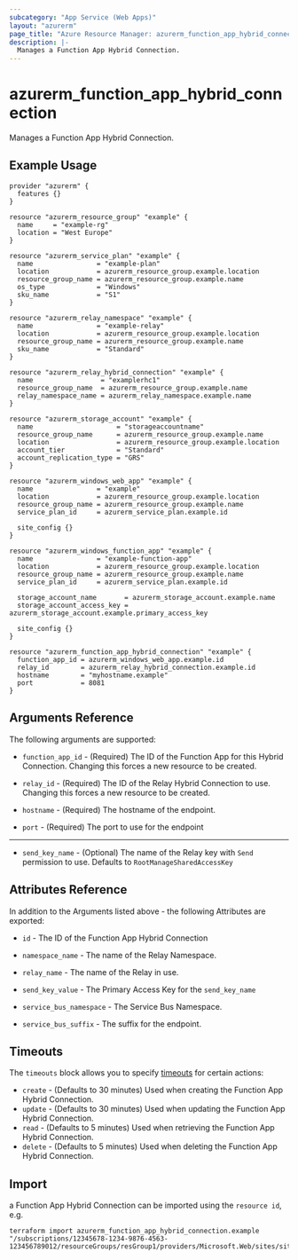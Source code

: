 ```yaml
---
subcategory: "App Service (Web Apps)"
layout: "azurerm"
page_title: "Azure Resource Manager: azurerm_function_app_hybrid_connection"
description: |-
  Manages a Function App Hybrid Connection.
---
```


# azurerm_function_app_hybrid_connection

Manages a Function App Hybrid Connection.

## Example Usage

```hcl
provider "azurerm" {
  features {}
}

resource "azurerm_resource_group" "example" {
  name     = "example-rg"
  location = "West Europe"
}

resource "azurerm_service_plan" "example" {
  name                = "example-plan"
  location            = azurerm_resource_group.example.location
  resource_group_name = azurerm_resource_group.example.name
  os_type             = "Windows"
  sku_name            = "S1"
}

resource "azurerm_relay_namespace" "example" {
  name                = "example-relay"
  location            = azurerm_resource_group.example.location
  resource_group_name = azurerm_resource_group.example.name
  sku_name            = "Standard"
}

resource "azurerm_relay_hybrid_connection" "example" {
  name                 = "examplerhc1"
  resource_group_name  = azurerm_resource_group.example.name
  relay_namespace_name = azurerm_relay_namespace.example.name
}

resource "azurerm_storage_account" "example" {
  name                     = "storageaccountname"
  resource_group_name      = azurerm_resource_group.example.name
  location                 = azurerm_resource_group.example.location
  account_tier             = "Standard"
  account_replication_type = "GRS"
}

resource "azurerm_windows_web_app" "example" {
  name                = "example"
  location            = azurerm_resource_group.example.location
  resource_group_name = azurerm_resource_group.example.name
  service_plan_id     = azurerm_service_plan.example.id

  site_config {}
}

resource "azurerm_windows_function_app" "example" {
  name                = "example-function-app"
  location            = azurerm_resource_group.example.location
  resource_group_name = azurerm_resource_group.example.name
  service_plan_id     = azurerm_service_plan.example.id

  storage_account_name       = azurerm_storage_account.example.name
  storage_account_access_key = azurerm_storage_account.example.primary_access_key

  site_config {}
}

resource "azurerm_function_app_hybrid_connection" "example" {
  function_app_id = azurerm_windows_web_app.example.id
  relay_id        = azurerm_relay_hybrid_connection.example.id
  hostname        = "myhostname.example"
  port            = 8081
}
```

## Arguments Reference

The following arguments are supported:

* `function_app_id` - (Required) The ID of the Function App for this Hybrid Connection. Changing this forces a new resource to be created.

* `relay_id` - (Required) The ID of the Relay Hybrid Connection to use. Changing this forces a new resource to be created.

* `hostname` - (Required) The hostname of the endpoint.

* `port` - (Required) The port to use for the endpoint

---

* `send_key_name` - (Optional) The name of the Relay key with `Send` permission to use. Defaults to `RootManageSharedAccessKey`

## Attributes Reference

In addition to the Arguments listed above - the following Attributes are exported:

* `id` - The ID of the Function App Hybrid Connection

* `namespace_name` - The name of the Relay Namespace.

* `relay_name` - The name of the Relay in use.

* `send_key_value` - The Primary Access Key for the `send_key_name`

* `service_bus_namespace` - The Service Bus Namespace.

* `service_bus_suffix` - The suffix for the endpoint.

## Timeouts

The `timeouts` block allows you to specify [timeouts](https://www.terraform.io/language/resources/syntax#operation-timeouts) for certain actions:

* `create` - (Defaults to 30 minutes) Used when creating the Function App Hybrid Connection.
* `update` - (Defaults to 30 minutes) Used when updating the Function App Hybrid Connection.
* `read` - (Defaults to 5 minutes) Used when retrieving the Function App Hybrid Connection.
* `delete` - (Defaults to 5 minutes) Used when deleting the Function App Hybrid Connection.

## Import

a Function App Hybrid Connection can be imported using the `resource id`, e.g.

```shell
terraform import azurerm_function_app_hybrid_connection.example "/subscriptions/12345678-1234-9876-4563-123456789012/resourceGroups/resGroup1/providers/Microsoft.Web/sites/site1/hybridConnectionNamespaces/hybridConnectionNamespace1/relays/relay1"
```
